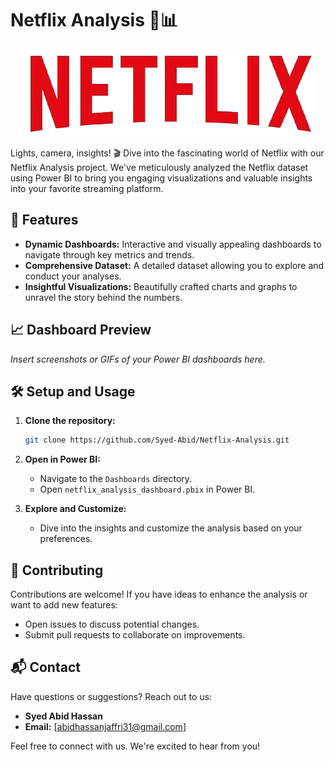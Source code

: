 # Netflix Analysis 🍿📊

<div align="center">
  <img src="https://github.com/Syed-Abid/Netflix-Analysis/blob/main/Netflix%20Logo.png" alt="Netflix Logo">
</div>


Lights, camera, insights! 🎬 Dive into the fascinating world of Netflix with our Netflix Analysis project. We've meticulously analyzed the Netflix dataset using Power BI to bring you engaging visualizations and valuable insights into your favorite streaming platform.

## 🚀 Features

- **Dynamic Dashboards:** Interactive and visually appealing dashboards to navigate through key metrics and trends.
- **Comprehensive Dataset:** A detailed dataset allowing you to explore and conduct your analyses.
- **Insightful Visualizations:** Beautifully crafted charts and graphs to unravel the story behind the numbers.

## 📈 Dashboard Preview

*Insert screenshots or GIFs of your Power BI dashboards here.*

## 🛠️ Setup and Usage

1. **Clone the repository:** 
    ```bash
    git clone https://github.com/Syed-Abid/Netflix-Analysis.git
    ```

2. **Open in Power BI:**
    - Navigate to the `Dashboards` directory.
    - Open `netflix_analysis_dashboard.pbix` in Power BI.

3. **Explore and Customize:**
    - Dive into the insights and customize the analysis based on your preferences.

## 🤝 Contributing

Contributions are welcome! If you have ideas to enhance the analysis or want to add new features:

- Open issues to discuss potential changes.
- Submit pull requests to collaborate on improvements.

## 📬 Contact

Have questions or suggestions? Reach out to us:

- **Syed Abid Hassan**
- **Email:** [abidhassanjaffri31@gmail.com]

Feel free to connect with us. We're excited to hear from you!

